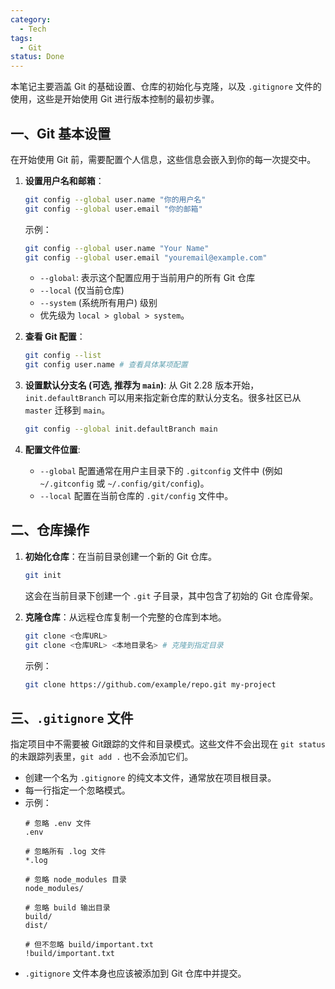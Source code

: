 ```yaml
---
category:
  - Tech
tags:
  - Git
status: Done
---
```

本笔记主要涵盖 Git 的基础设置、仓库的初始化与克隆，以及 `.gitignore` 文件的使用，这些是开始使用 Git 进行版本控制的最初步骤。

## 一、Git 基本设置

在开始使用 Git 前，需要配置个人信息，这些信息会嵌入到你的每一次提交中。

1.  **设置用户名和邮箱**：
    ```bash
    git config --global user.name "你的用户名"
    git config --global user.email "你的邮箱"
    ```
    示例：
    ```bash
    git config --global user.name "Your Name"
    git config --global user.email "youremail@example.com"
    ```
    * `--global`: 表示这个配置应用于当前用户的所有 Git 仓库
    * `--local` (仅当前仓库) 
    - `--system` (系统所有用户) 级别
    - 优先级为 `local > global > system`。

2.  **查看 Git 配置**：
    ```bash
    git config --list
    git config user.name # 查看具体某项配置
    ```

3.  **设置默认分支名 (可选, 推荐为 `main`)**:
    从 Git 2.28 版本开始，`init.defaultBranch` 可以用来指定新仓库的默认分支名。很多社区已从 `master` 迁移到 `main`。
    ```bash
    git config --global init.defaultBranch main
    ```

4.  **配置文件位置**:
    * `--global` 配置通常在用户主目录下的 `.gitconfig` 文件中 (例如 `~/.gitconfig` 或 `~/.config/git/config`)。
    * `--local` 配置在当前仓库的 `.git/config` 文件中。

## 二、仓库操作

1.  **初始化仓库**：在当前目录创建一个新的 Git 仓库。
    ```bash
    git init
    ```
    这会在当前目录下创建一个 `.git` 子目录，其中包含了初始的 Git 仓库骨架。

2.  **克隆仓库**：从远程仓库复制一个完整的仓库到本地。
    ```bash
    git clone <仓库URL>
    git clone <仓库URL> <本地目录名> # 克隆到指定目录
    ```
    示例：
    ```bash
    git clone https://github.com/example/repo.git my-project
    ```

## 三、`.gitignore` 文件

指定项目中不需要被 Git跟踪的文件和目录模式。这些文件不会出现在 `git status` 的未跟踪列表里，`git add .` 也不会添加它们。

*   创建一个名为 `.gitignore` 的纯文本文件，通常放在项目根目录。
*   每一行指定一个忽略模式。
*   示例：
    ```gitignore
    # 忽略 .env 文件
    .env

    # 忽略所有 .log 文件
    *.log

    # 忽略 node_modules 目录
    node_modules/

    # 忽略 build 输出目录
    build/
    dist/

    # 但不忽略 build/important.txt
    !build/important.txt
    ```
*   `.gitignore` 文件本身也应该被添加到 Git 仓库中并提交。